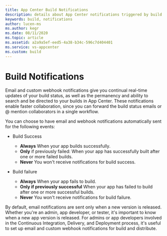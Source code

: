```yaml
---
title: App Center Build Notifications
description: details about App Center notifications triggered by build outcomes.
keywords: build, notifications
author: lucen-ms
ms.author: kegr
ms.date: 08/11/2020
ms.topic: article
ms.assetid: a2a9a5ef-eed5-4a38-b34c-596c7d404401
ms.service: vs-appcenter
ms.custom: build
---
```


# Build Notifications
Email and custom webhook notifications give you continual real-time updates of your build status, as well as the permanency and ability to search and be directed to your builds in App Center. These notifications enable faster collaboration, since you can forward the build status emails or @ mention collaborators in a single workflow.

You can choose to have email and webhook notifications automatically sent for the following events:

- Build Success
   * **Always** When your app builds successfully.
   * **Only** if previously failed: When your app has successfully built after one or more failed builds.
   * **Never** You won't receive notifications for build success.

- Build failure
   * **Always** When your app fails to build.
   * **Only if previously successful** When your app has failed to build after one or more successful builds.
   * **Never** You won't receive notifications for build failure.

By default, email notifications are sent only when a new version is released. Whether you're an admin, app developer, or tester, it's important to know when a new app version is released. For admins or app developers involved in the Continuous Integration, Delivery, and Deployment process, it's useful to set up email and custom webhook notifications for build and distribute.